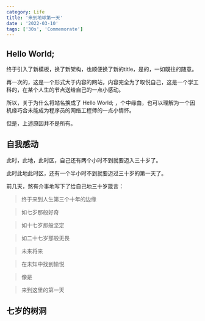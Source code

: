 ```yaml
---
category: Life
title: '来到地球第一天'
date : '2022-03-10'
tags: ['30s', 'Commemorate']
---
```



## Hello World;

终于引入了新模板，换了新架构，也顺便换了新的title，是的，一如既往的随意。

再一次的，这是一个形式大于内容的网站，内容完全为了取悦自己，这是一个学工科的，在某个人生的节点送给自己的一点小感动。

所以，关于为什么将站名换成了 Hello World; ，个中缘由，也可以理解为一个因机缘巧合未能成为程序员的网络工程师的一点小情怀。

但是，上述原因并不是所有。

## 自我感动

此时，此地，此时区，自己还有两个小时不到就要迈入三十岁了。

此时此地此时区，还有一个半小时不到就要迈过三十岁的第一天了。

前几天，煞有介事地写下了给自己地三十岁箴言：

>终于来到人生第三个十年的边缘

>如七岁那般好奇

>如十七岁那般坚定

>如二十七岁那般无畏

>未来将来

>在未知中找到愉悦

>像是

>来到这里的第一天

## 七岁的树洞
